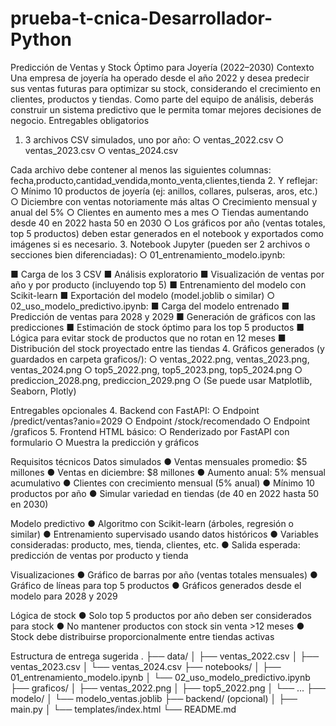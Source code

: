 # prueba-t-cnica-Desarrollador-Python

Predicción de Ventas y Stock
Óptimo para Joyería (2022–2030)
Contexto
Una empresa de joyería ha operado desde el año 2022 y desea predecir sus ventas futuras
para optimizar su stock, considerando el crecimiento en clientes, productos y tiendas. Como
parte del equipo de análisis, deberás construir un sistema predictivo que le permita tomar
mejores decisiones de negocio.
Entregables obligatorios
1. 3 archivos CSV simulados, uno por año:
○ ventas_2022.csv
○ ventas_2023.csv
○ ventas_2024.csv

Cada archivo debe contener al menos las siguientes columnas:
fecha,producto,cantidad_vendida,monto_venta,clientes,tienda
2. Y reflejar:
○ Mínimo 10 productos de joyería (ej: anillos, collares, pulseras, aros, etc.)
○ Diciembre con ventas notoriamente más altas
○ Crecimiento mensual y anual del 5%
○ Clientes en aumento mes a mes
○ Tiendas aumentando desde 40 en 2022 hasta 50 en 2030
○ Los gráficos por año (ventas totales, top 5 productos) deben estar generados
en el notebook y exportados como imágenes si es necesario.
3. Notebook Jupyter (pueden ser 2 archivos o secciones bien diferenciadas):
○ 01_entrenamiento_modelo.ipynb:

■ Carga de los 3 CSV
■ Análisis exploratorio
■ Visualización de ventas por año y por producto (incluyendo top 5)
■ Entrenamiento del modelo con Scikit-learn
■ Exportación del modelo (model.joblib o similar)
○ 02_uso_modelo_predictivo.ipynb:
■ Carga del modelo entrenado
■ Predicción de ventas para 2028 y 2029
■ Generación de gráficos con las predicciones
■ Estimación de stock óptimo para los top 5 productos
■ Lógica para evitar stock de productos que no rotan en 12 meses
■ Distribución del stock proyectado entre las tiendas
4. Gráficos generados (y guardados en carpeta graficos/):
○ ventas_2022.png, ventas_2023.png, ventas_2024.png
○ top5_2022.png, top5_2023.png, top5_2024.png
○ prediccion_2028.png, prediccion_2029.png
○ (Se puede usar Matplotlib, Seaborn, Plotly)

Entregables opcionales
4. Backend con FastAPI:
○ Endpoint /predict/ventas?anio=2029
○ Endpoint /stock/recomendado
○ Endpoint /graficos
5. Frontend HTML básico:
○ Renderizado por FastAPI con formulario
○ Muestra la predicción y gráficos

Requisitos técnicos
Datos simulados
● Ventas mensuales promedio: $5 millones
● Ventas en diciembre: $8 millones
● Aumento anual: 5% mensual acumulativo
● Clientes con crecimiento mensual (5% anual)
● Mínimo 10 productos por año
● Simular variedad en tiendas (de 40 en 2022 hasta 50 en 2030)

Modelo predictivo
● Algoritmo con Scikit-learn (árboles, regresión o similar)
● Entrenamiento supervisado usando datos históricos
● Variables consideradas: producto, mes, tienda, clientes, etc.
● Salida esperada: predicción de ventas por producto y tienda

Visualizaciones
● Gráfico de barras por año (ventas totales mensuales)
● Gráfico de líneas para top 5 productos
● Gráficos generados desde el modelo para 2028 y 2029

Lógica de stock
● Solo top 5 productos por año deben ser considerados para stock
● No mantener productos con stock sin venta >12 meses
● Stock debe distribuirse proporcionalmente entre tiendas activas

Estructura de entrega sugerida
.
├── data/
│ ├── ventas_2022.csv
│ ├── ventas_2023.csv
│ └── ventas_2024.csv
├── notebooks/
│ ├── 01_entrenamiento_modelo.ipynb
│ └── 02_uso_modelo_predictivo.ipynb
├── graficos/
│ ├── ventas_2022.png
│ ├── top5_2022.png
│ └── ...
├── modelo/
│ └── modelo_ventas.joblib
├── backend/ (opcional)
│ ├── main.py
│ └── templates/index.html
└── README.md